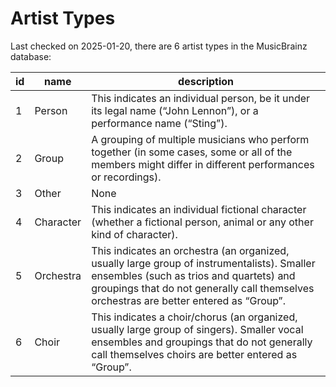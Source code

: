 Artist Types
============

Last checked on 2025-01-20, there are 6 artist types in the MusicBrainz database:

| id              | name              |  description             |
|-----------------|-------------------|--------------------------|
| 1 | Person | This indicates an individual person, be it under its legal name (“John Lennon”), or a performance name (“Sting”). |
| 2 | Group | A grouping of multiple musicians who perform together (in some cases, some or all of the members might differ in different performances or recordings). |
| 3 | Other | None |
| 4 | Character | This indicates an individual fictional character (whether a fictional person, animal or any other kind of character). |
| 5 | Orchestra | This indicates an orchestra (an organized, usually large group of instrumentalists). Smaller ensembles (such as trios and quartets) and groupings that do not generally call themselves orchestras are better entered as “Group”. |
| 6 | Choir | This indicates a choir/chorus (an organized, usually large group of singers). Smaller vocal ensembles and groupings that do not generally call themselves choirs are better entered as “Group”. |
